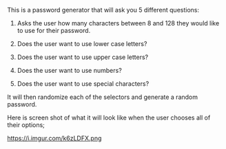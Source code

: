 This is a password generator that will ask you 5 different questions:

1. Asks the user how many characters between 8 and 128 they would like to use for their password.

2. Does the user want to use lower case letters?

3. Does the user want to use upper case letters?

4. Does the user want to use numbers?

5. Does the user want to use special characters?

It will then randomize each of the selectors and generate a random password. 

Here is screen shot of what it will look like when the user chooses all of their options;

https://i.imgur.com/k6zLDFX.png

